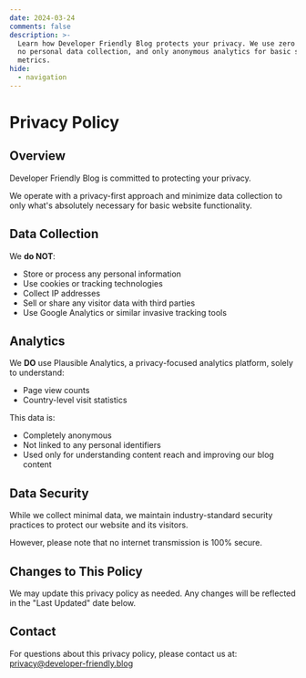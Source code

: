 ```yaml
---
date: 2024-03-24
comments: false
description: >-
  Learn how Developer Friendly Blog protects your privacy. We use zero cookies,
  no personal data collection, and only anonymous analytics for basic site
  metrics.
hide:
  - navigation
---
```


# Privacy Policy

## Overview

Developer Friendly Blog is committed to protecting your privacy.

We operate with a privacy-first approach and minimize data collection to only
what's absolutely necessary for basic website functionality.

## Data Collection

We **do NOT**:

- Store or process any personal information
- Use cookies or tracking technologies
- Collect IP addresses
- Sell or share any visitor data with third parties
- Use Google Analytics or similar invasive tracking tools

## Analytics

We **DO** use Plausible Analytics, a privacy-focused analytics platform, solely
to understand:

- Page view counts
- Country-level visit statistics

This data is:

- Completely anonymous
- Not linked to any personal identifiers
- Used only for understanding content reach and improving our blog content

## Data Security

While we collect minimal data, we maintain industry-standard security practices
to protect our website and its visitors.

However, please note that no internet transmission is 100% secure.

## Changes to This Policy

We may update this privacy policy as needed. Any changes will be reflected in
the "Last Updated" date below.

## Contact

For questions about this privacy policy, please contact us at:
<privacy@developer-friendly.blog>
